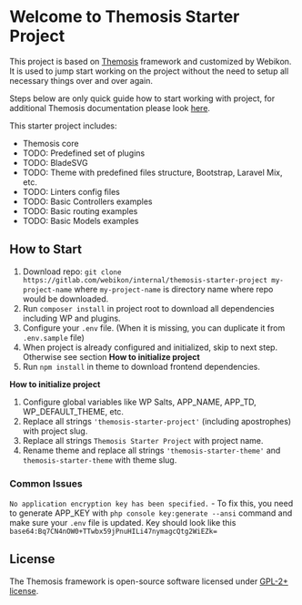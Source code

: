 # Welcome to Themosis Starter Project

This project is based on [Themosis](https://www.themosis.com) framework and customized by Webikon.
It is used to jump start working on the project without the need to setup all necessary things over and over again.

Steps below are only quick guide how to start working with project, for additional Themosis documentation please look [here](https://framework.themosis.com/docs/2.0/).

This starter project includes:
- Themosis core
- TODO: Predefined set of plugins
- TODO: BladeSVG
- TODO: Theme with predefined files structure, Bootstrap, Laravel Mix, etc.
- TODO: Linters config files
- TODO: Basic Controllers examples
- TODO: Basic routing examples
- TODO: Basic Models examples

## How to Start
1. Download repo: `git clone https://gitlab.com/webikon/internal/themosis-starter-project my-project-name` where `my-project-name` is directory name where repo would be downloaded.
2. Run `composer install` in project root to download all dependencies including WP and plugins.
3. Configure your `.env` file. (When it is missing, you can duplicate it from `.env.sample` file)
4. When project is already configured and initialized, skip to next step. Otherwise see section **How to initialize project**
5. Run `npm install` in theme to download frontend dependencies.

**How to initialize project**
1. Configure global variables like WP Salts, APP_NAME, APP_TD, WP_DEFAULT_THEME, etc.
2. Replace all strings `'themosis-starter-project'` (including apostrophes) with project slug.
3. Replace all strings `Themosis Starter Project` with project name.
4. Rename theme and replace all strings `'themosis-starter-theme'` and `themosis-starter-theme` with theme slug.

### Common Issues
`No application encryption key has been specified.` - To fix this, you need to generate APP_KEY with `php console key:generate --ansi`  command and make sure your `.env` file is updated. 
Key should look like this `base64:Bq7CN4nOW0+TTwbx59jPnuHILi47nymagcQtg2WiEZk=`



License
-------
The Themosis framework is open-source software licensed under [GPL-2+ license](http://www.gnu.org/licenses/gpl-2.0.html).
